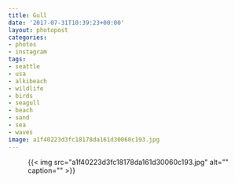 ```yaml
---
title: Gull
date: '2017-07-31T10:39:23+00:00'
layout: photopost
categories:
- photos
- instagram
tags:
- seattle
- usa
- alkibeach
- wildlife
- birds
- seagull
- beach
- sand
- sea
- waves
image: a1f40223d3fc18178da161d30060c193.jpg
---
```


<figure class="photo photo--square">
  {{< img src="a1f40223d3fc18178da161d30060c193.jpg" alt="" caption="" >}}

</figure>




